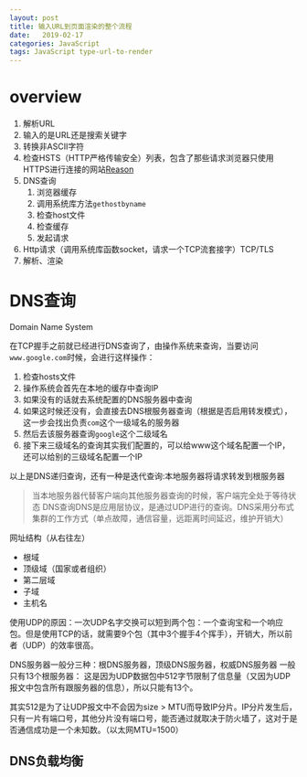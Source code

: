 ```yaml
---
layout: post
title: 输入URL到页面渲染的整个流程
date:   2019-02-17
categories: JavaScript
tags: JavaScript type-url-to-render
---
```


# overview

1. 解析URL
2. 输入的是URL还是搜索关键字
3. 转换非ASCII字符
4. 检查HSTS（HTTP严格传输安全）列表，包含了那些请求浏览器只使用HTTPS进行连接的网站[Reason](https://www.jianshu.com/p/caa80c7ad45c)
5. DNS查询
   1. 浏览器缓存
   2. 调用系统库方法`gethostbyname`
   3. 检查host文件
   4. 检查缓存
   5. 发起请求
6. Http请求（调用系统库函数socket，请求一个TCP流套接字）TCP/TLS
7. 解析、渲染

# DNS查询

Domain Name System

在TCP握手之前就已经进行DNS查询了，由操作系统来查询，当要访问`www.google.com`时候，会进行这样操作：

1. 检查hosts文件
2. 操作系统会首先在本地的缓存中查询IP
3. 如果没有的话就去系统配置的DNS服务器中查询
4. 如果这时候还没有，会直接去DNS根服务器查询（根据是否启用转发模式），这一步会找出负责`com`这个一级域名的服务器
5. 然后去该服务器查询`google`这个二级域名
6. 接下来三级域名的查询其实我们配置的，可以给www这个域名配置一个IP，还可以给别的三级域名配置一个IP

以上是DNS递归查询，还有一种是迭代查询:本地服务器将请求转发到根服务器

> 当本地服务器代替客户端向其他服务器查询的时候，客户端完全处于等待状态
> DNS查询DNS是应用层协议，是通过UDP进行的查询。DNS采用分布式集群的工作方式（单点故障，通信容量，远距离时间延迟，维护开销大）

网址结构（从右往左）

- 根域
- 顶级域（国家或者组织）
- 第二层域
- 子域
- 主机名

使用UDP的原因：一次UDP名字交换可以短到两个包：一个查询宝和一个响应包。但是使用TCP的话，就需要9个包（其中3个握手4个挥手），开销大，所以前者（UDP）的效率很高。

DNS服务器一般分三种：根DNS服务器，顶级DNS服务器，权威DNS服务器
一般只有13个根服务器：
这是因为UDP数据包中512字节限制了信息量（又因为UDP报文中包含所有跟服务器的信息），所以只能有13个。

其实512是为了让UDP报文中不会因为size > MTU而导致IP分片。IP分片发生后，只有一片有端口号，其他分片没有端口号，能否通过就取决于防火墙了，这对于是否通信成功是一个未知数。（以太网MTU=1500）

## DNS负载均衡
